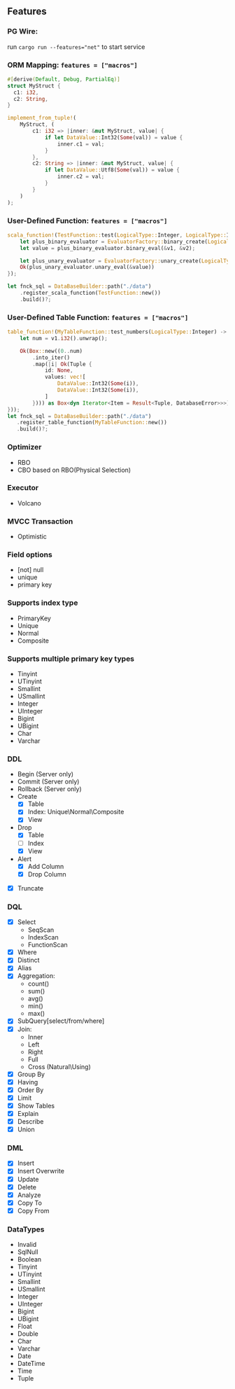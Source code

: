 ## Features
### PG Wire: 

run `cargo run --features="net"` to start service

### ORM Mapping: `features = ["macros"]`
```rust
#[derive(Default, Debug, PartialEq)]
struct MyStruct {
  c1: i32,
  c2: String,
}

implement_from_tuple!(
    MyStruct, (
        c1: i32 => |inner: &mut MyStruct, value| {
            if let DataValue::Int32(Some(val)) = value {
                inner.c1 = val;
            }
        },
        c2: String => |inner: &mut MyStruct, value| {
            if let DataValue::Utf8(Some(val)) = value {
                inner.c2 = val;
            }
        }
    )
);
```

### User-Defined Function: `features = ["macros"]`
```rust
scala_function!(TestFunction::test(LogicalType::Integer, LogicalType::Integer) -> LogicalType::Integer => |v1: DataValue, v2: DataValue| {
    let plus_binary_evaluator = EvaluatorFactory::binary_create(LogicalType::Integer, BinaryOperator::Plus)?;
    let value = plus_binary_evaluator.binary_eval(&v1, &v2);

    let plus_unary_evaluator = EvaluatorFactory::unary_create(LogicalType::Integer, UnaryOperator::Minus)?;
    Ok(plus_unary_evaluator.unary_eval(&value))
});

let fnck_sql = DataBaseBuilder::path("./data")
    .register_scala_function(TestFunction::new())
    .build()?;
```

### User-Defined Table Function: `features = ["macros"]`
```rust
table_function!(MyTableFunction::test_numbers(LogicalType::Integer) -> [c1: LogicalType::Integer, c2: LogicalType::Integer] => (|v1: DataValue| {
    let num = v1.i32().unwrap();

    Ok(Box::new((0..num)
        .into_iter()
        .map(|i| Ok(Tuple {
            id: None,
            values: vec![
                DataValue::Int32(Some(i)),
                DataValue::Int32(Some(i)),
            ]
        }))) as Box<dyn Iterator<Item = Result<Tuple, DatabaseError>>>)
}));
let fnck_sql = DataBaseBuilder::path("./data")
   .register_table_function(MyTableFunction::new())
   .build()?;
```

### Optimizer
- RBO
- CBO based on RBO(Physical Selection)

### Executor
- Volcano

### MVCC Transaction
- Optimistic

### Field options
- [not] null
- unique
- primary key

### Supports index type
- PrimaryKey
- Unique
- Normal
- Composite

### Supports multiple primary key types
- Tinyint
- UTinyint
- Smallint
- USmallint
- Integer
- UInteger
- Bigint
- UBigint
- Char
- Varchar

### DDL
- Begin (Server only)
- Commit (Server only)
- Rollback (Server only)
- Create
    - [x] Table
    - [x] Index: Unique\Normal\Composite
    - [x] View
- Drop
    - [x] Table
    - [ ] Index
    - [x] View
- Alert
    - [x] Add Column
    - [x] Drop Column
- [x] Truncate

### DQL
- [x] Select
    - SeqScan
    - IndexScan
    - FunctionScan
- [x] Where
- [x] Distinct
- [x] Alias
- [x] Aggregation: 
  - count()
  - sum()
  - avg()
  - min()
  - max()
- [x] SubQuery[select/from/where]
- [x] Join: 
  - Inner
  - Left
  - Right
  - Full
  - Cross (Natural\Using)
- [x] Group By
- [x] Having
- [x] Order By
- [x] Limit
- [x] Show Tables
- [x] Explain
- [x] Describe
- [x] Union

### DML
- [x] Insert
- [x] Insert Overwrite
- [x] Update
- [x] Delete
- [x] Analyze
- [x] Copy To
- [x] Copy From

### DataTypes
- Invalid
- SqlNull
- Boolean
- Tinyint
- UTinyint
- Smallint
- USmallint
- Integer
- UInteger
- Bigint
- UBigint
- Float
- Double
- Char
- Varchar
- Date
- DateTime
- Time
- Tuple